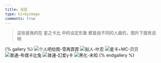 ```yaml
---
title: 设定
type: kirbyimage
comments: true
---
```


> 这些是我的在 星之卡比 中的设定形象
> 都是由不同的人画的，图片下面有说明

{% gallery %}
![个人吧绘图-雪再霏霏](/gallery/kirbyimage/个人吧绘图-雪再霏霏.jpg)
![拟人-叶忍](/gallery/kirbyimage/拟人-叶忍.jpg)
![星卡+MC-贝贝](/gallery/kirbyimage/星卡+MC-贝贝.jpg)
![普通-布偶卡比兔](/gallery/kirbyimage/普通-布偶卡比兔.png)
![普通-幻爱y卡](/gallery/kirbyimage/普通-幻爱y卡.jpg)
![黑化-未知](/gallery/kirbyimage/黑化-未知.jpg)
{% endgallery %}
